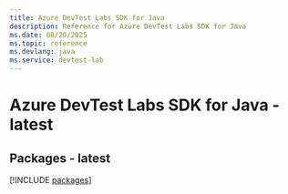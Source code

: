 ```yaml
---
title: Azure DevTest Labs SDK for Java
description: Reference for Azure DevTest Labs SDK for Java
ms.date: 08/20/2025
ms.topic: reference
ms.devlang: java
ms.service: devtest-lab
---
```

# Azure DevTest Labs SDK for Java - latest
## Packages - latest
[!INCLUDE [packages](devtest-labs-index.md)]